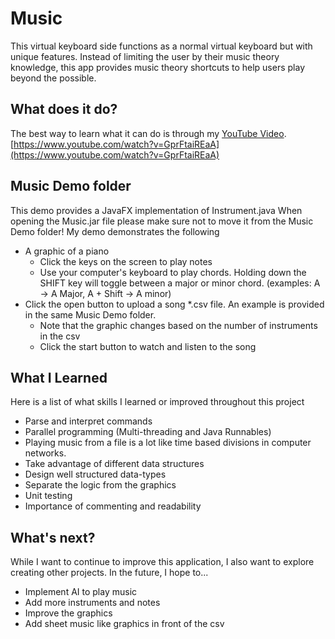 # Music
This virtual keyboard side functions as a normal virtual keyboard but with unique features. Instead of limiting the user by their music theory knowledge, this app provides music theory shortcuts to help users play beyond the possible.

## What does it do?
The best way to learn what it can do is through my [YouTube Video](https://www.youtube.com/watch?v=GprFtaiREaA).
[https://www.youtube.com/watch?v=GprFtaiREaA](https://www.youtube.com/watch?v=GprFtaiREaA)



## Music Demo folder
This demo provides a JavaFX implementation of Instrument.java
When opening the Music.jar file please make sure not to move it from the Music Demo folder!
My demo demonstrates the following
  - A graphic of a piano
    - Click the keys on the screen to play notes
    - Use your computer's keyboard to play chords. 
      Holding down the SHIFT key will toggle between a major or minor chord.
      (examples: A -> A Major, A + Shift -> A minor)
  - Click the open button to upload a song *.csv file. An example is provided in the same Music Demo folder.
    - Note that the graphic changes based on the number of instruments in the csv
    - Click the start button to watch and listen to the song
    
## What I Learned
Here is a list of what skills I learned or improved throughout this project
  - Parse and interpret commands
  - Parallel programming (Multi-threading and Java Runnables)
  - Playing music from a file is a lot like time based divisions in computer networks.
  - Take advantage of different data structures
  - Design well structured data-types
  - Separate the logic from the graphics
  - Unit testing
  - Importance of commenting and readability
  
## What's next?
While I want to continue to improve this application, I also want to explore creating other projects.
In the future, I hope to...
  - Implement AI to play music
  - Add more instruments and notes
  - Improve the graphics
  - Add sheet music like graphics in front of the csv
  
